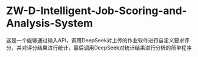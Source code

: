 # ZW-D-Intelligent-Job-Scoring-and-Analysis-System
这是一个能够通过输入API，调用DeepSeek对上传的作业软件进行自定义要求评分，并对评分结果进行统计，最后调用DeepSeek对统计结果进行分析的简单程序
